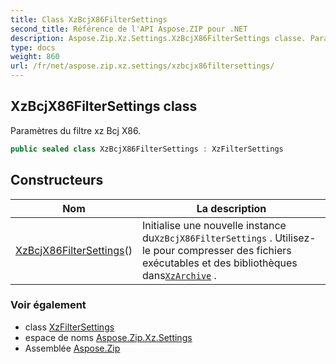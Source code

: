 ```yaml
---
title: Class XzBcjX86FilterSettings
second_title: Référence de l'API Aspose.ZIP pour .NET
description: Aspose.Zip.Xz.Settings.XzBcjX86FilterSettings classe. Paramètres du filtre xz Bcj X86.
type: docs
weight: 860
url: /fr/net/aspose.zip.xz.settings/xzbcjx86filtersettings/
---
```

## XzBcjX86FilterSettings class

Paramètres du filtre xz Bcj X86.

```csharp
public sealed class XzBcjX86FilterSettings : XzFilterSettings
```

## Constructeurs

| Nom | La description |
| --- | --- |
| [XzBcjX86FilterSettings](xzbcjx86filtersettings/)() | Initialise une nouvelle instance du`XzBcjX86FilterSettings` . Utilisez-le pour compresser des fichiers exécutables et des bibliothèques dans[`XzArchive`](../../aspose.zip.xz/xzarchive/) . |

### Voir également

* class [XzFilterSettings](../xzfiltersettings/)
* espace de noms [Aspose.Zip.Xz.Settings](../../aspose.zip.xz.settings/)
* Assemblée [Aspose.Zip](../../)


